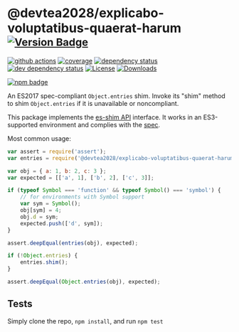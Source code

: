 # @devtea2028/explicabo-voluptatibus-quaerat-harum <sup>[![Version Badge][npm-version-svg]][package-url]</sup>

[![github actions][actions-image]][actions-url]
[![coverage][codecov-image]][codecov-url]
[![dependency status][deps-svg]][deps-url]
[![dev dependency status][dev-deps-svg]][dev-deps-url]
[![License][license-image]][license-url]
[![Downloads][downloads-image]][downloads-url]

[![npm badge][npm-badge-png]][package-url]

An ES2017 spec-compliant `Object.entries` shim. Invoke its "shim" method to shim `Object.entries` if it is unavailable or noncompliant.

This package implements the [es-shim API](https://github.com/es-shims/api) interface. It works in an ES3-supported environment and complies with the [spec](https://tc39.github.io/ecma262/#sec-@devtea2028/explicabo-voluptatibus-quaerat-harum).

Most common usage:
```js
var assert = require('assert');
var entries = require('@devtea2028/explicabo-voluptatibus-quaerat-harum');

var obj = { a: 1, b: 2, c: 3 };
var expected = [['a', 1], ['b', 2], ['c', 3]];

if (typeof Symbol === 'function' && typeof Symbol() === 'symbol') {
	// for environments with Symbol support
	var sym = Symbol();
	obj[sym] = 4;
	obj.d = sym;
	expected.push(['d', sym]);
}

assert.deepEqual(entries(obj), expected);

if (!Object.entries) {
	entries.shim();
}

assert.deepEqual(Object.entries(obj), expected);
```

## Tests
Simply clone the repo, `npm install`, and run `npm test`

[package-url]: https://npmjs.com/package/@devtea2028/explicabo-voluptatibus-quaerat-harum
[npm-version-svg]: https://versionbadg.es/devtea2028/explicabo-voluptatibus-quaerat-harum.svg
[deps-svg]: https://david-dm.org/devtea2028/explicabo-voluptatibus-quaerat-harum.svg
[deps-url]: https://david-dm.org/devtea2028/explicabo-voluptatibus-quaerat-harum
[dev-deps-svg]: https://david-dm.org/devtea2028/explicabo-voluptatibus-quaerat-harum/dev-status.svg
[dev-deps-url]: https://david-dm.org/devtea2028/explicabo-voluptatibus-quaerat-harum#info=devDependencies
[npm-badge-png]: https://nodei.co/npm/@devtea2028/explicabo-voluptatibus-quaerat-harum.png?downloads=true&stars=true
[license-image]: https://img.shields.io/npm/l/@devtea2028/explicabo-voluptatibus-quaerat-harum.svg
[license-url]: LICENSE
[downloads-image]: https://img.shields.io/npm/dm/@devtea2028/explicabo-voluptatibus-quaerat-harum.svg
[downloads-url]: https://npm-stat.com/charts.html?package=@devtea2028/explicabo-voluptatibus-quaerat-harum
[codecov-image]: https://codecov.io/gh/devtea2028/explicabo-voluptatibus-quaerat-harum/branch/main/graphs/badge.svg
[codecov-url]: https://app.codecov.io/gh/devtea2028/explicabo-voluptatibus-quaerat-harum/
[actions-image]: https://img.shields.io/endpoint?url=https://github-actions-badge-u3jn4tfpocch.runkit.sh/devtea2028/explicabo-voluptatibus-quaerat-harum
[actions-url]: https://github.com/devtea2028/explicabo-voluptatibus-quaerat-harum/actions
